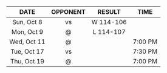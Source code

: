 |    DATE     |         OPPONENT          |  RESULT   |  TIME   |
|:-----------:|:-------------------------:|:---------:|:-------:|
| Sun, Oct 8  |     vs [](/r/sixers)      | W 114-106 |         |
| Mon, Oct 9  |     @ [](/r/nyknicks)     | L 114-107 |         |
| Wed, Oct 11 |      @ [](/r/sixers)      |           | 7:00 PM |
| Tue, Oct 17 |    vs [](/r/nyknicks)     |           | 7:30 PM |
| Thu, Oct 19 | @ [](/r/charlottehornets) |           | 7:00 PM |